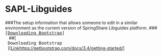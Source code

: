 # SAPL-Libguides
###The setup information that allows someone to edit in a similar environment as the current version of SpringShare Libguides platform.
###<kbd> <br>[[Downloading Bootstrap](https://getbootstrap.com/docs/3.4/getting-started/)] <br> </kbd>
##[<kbd> <br> Downloading Bootstrap <br> </kbd>][[Link](https://getbootstrap.com/docs/3.4/getting-started/)https://getbootstrap.com/docs/3.4/getting-started/]
